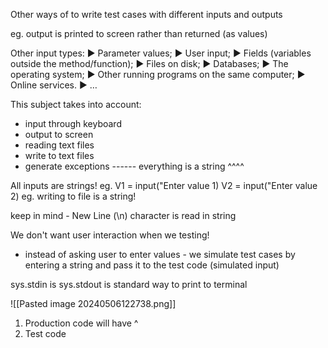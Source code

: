 
Other ways of to write test cases with different inputs and outputs

eg. output is printed to screen rather than returned (as values)

Other input types:
► Parameter values; ► User input; ► Fields (variables outside the method/function); ► Files on disk; ► Databases; ► The operating system; ► Other running programs on the same computer; ► Online services. ► …

This subject takes into account:
- input through keyboard
- output to screen
- reading text files
- write to text files
- generate exceptions
------ everything is a string ^^^^

All inputs are strings!
eg. 
V1 = input("Enter value 1)
V2 = input("Enter value 2)
eg. 
writing to file is a string!

keep in mind - New Line (\n) character is read in string



We don't want user interaction when we testing!
- instead of asking user to enter values - we simulate test cases by entering a string and pass it to the test code (simulated input)

sys.stdin is 
sys.stdout is standard way to print to terminal 

![[Pasted image 20240506122738.png]]

1. Production code will have ^
2. Test code 

